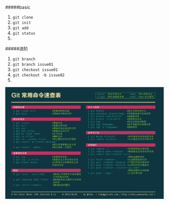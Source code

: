 #####basic

1. `git clone`
2. `git init`
3. `git add`
4. `git status`
5. 


#####进阶

1. `git branch`
2. `git branch issue01`
3. `git checkout issue01`
4. `git checkout -b issue02`
5. 
![sss](./images/Git_Cheat_Sheet.png)